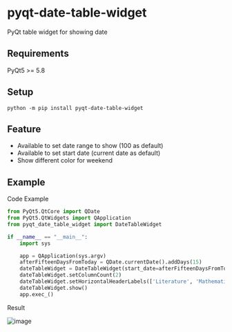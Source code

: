 # pyqt-date-table-widget
PyQt table widget for showing date

## Requirements
PyQt5 >= 5.8

## Setup
`python -m pip install pyqt-date-table-widget`

## Feature
* Available to set date range to show (100 as default)
* Available to set start date (current date as default)
* Show different color for weekend

## Example
Code Example
```python
from PyQt5.QtCore import QDate
from PyQt5.QtWidgets import QApplication
from pyqt_date_table_widget import DateTableWidget

if __name__ == "__main__":
    import sys

    app = QApplication(sys.argv)
    afterFifteenDaysFromToday = QDate.currentDate().addDays(15)
    dateTableWidget = DateTableWidget(start_date=afterFifteenDaysFromToday, date_range=1000)
    dateTableWidget.setColumnCount(2)
    dateTableWidget.setHorizontalHeaderLabels(['Literature', 'Mathematics'])
    dateTableWidget.show()
    app.exec_()
```

Result

![image](https://user-images.githubusercontent.com/55078043/144793727-55338cb4-2a88-44f4-afc0-c2a184c95f85.png)



